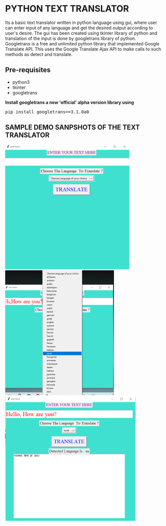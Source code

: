 <h1>PYTHON TEXT TRANSLATOR</h1>
<p>Its a basic text translator written in python language using gui, 
  where user can enter input of any language and get the desired output according to user's desire. 
  The gui has been created using tkinter library of python and translation of the input is done by googletrans library of python. 
  Googletrans is a free and unlimited python library that implemented Google Translate API. 
  This uses the Google Translate Ajax API to make calls to such methods as detect and translate.</p>
  
 <h2>Pre-requisites</h2>
 <ul>
  <li>python3</li>
  <li>tkinter</li>
  <li>googletrans</li>
  </ul>
  
  <p><b>Install googletrans a new 'official' alpha version library using</b>
  <pre>pip install googletrans==3.1.0a0</pre>
  </p>
  
  <div>
  <h2> SAMPLE DEMO SANPSHOTS OF THE TEXT TRANSLATOR</h2>
  <img src="images/demo0.PNG", width=400, height=400/>
  <img src="images/demo2.png",width=400, height=400/>
  <img src="images/demo1.PNG",width=400, height=400/>
  
  
  </div>
  
 
